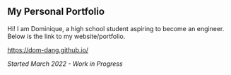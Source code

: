 ## My Personal Portfolio

Hi! I am Dominique, a high school student aspiring to become an engineer. Below is the link to my website/portfolio. 

https://dom-dang.github.io/

*Started March 2022 - Work in Progress*
